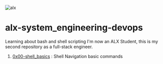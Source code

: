 ![alx](https://miro.medium.com/v2/resize:fit:2400/1*E1LonYGC5Fx4QLY4W5SaVA.jpeg "ALX-System_Engineering-devops")

# alx-system_engineering-devops
Learning about bash and shell scripting
I'm now an ALX Student, this is my second repository as a full-stack engineer.

1. [0x00-shell_basics](https://github.com/marymutheuthomas/alx-system_engineering-devops/tree/master/0x00-shell_basics) : Shell Navigation basic commands
